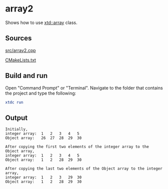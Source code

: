 # array2

Shows how to use [xtd::array](https://gammasoft71.github.io/xtd/reference_guides/latest/classxtd_1_1array.html) class.

## Sources

[src/array2.cpp](src/array2.cpp)

[CMakeLists.txt](CMakeLists.txt)

## Build and run

Open "Command Prompt" or "Terminal". Navigate to the folder that contains the project and type the following:

```cmake
xtdc run
```

## Output

```
Initially,
integer array:	1	2	3	4	5
Object array: 	26	27	28	29	30

After copying the first two elements of the integer array to the Object array,
integer array:	1	2	3	4	5
Object array: 	1	2	28	29	30

After copying the last two elements of the Object array to the integer array,
integer array:	1	2	3	29	30
Object array: 	1	2	28	29	30
```
